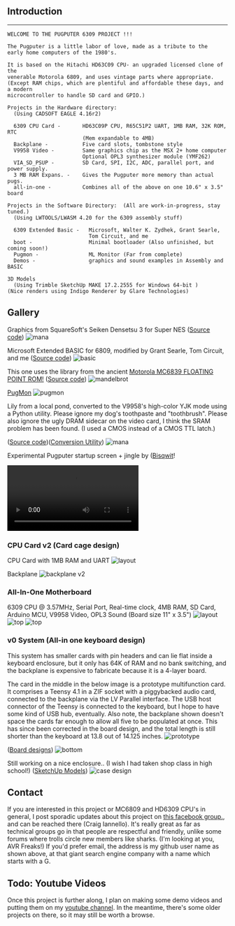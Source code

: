 ## Introduction
--------------------------------------------------------------------------------
```
WELCOME TO THE PUGPUTER 6309 PROJECT !!!

The Pugputer is a little labor of love, made as a tribute to the 
early home computers of the 1980's.  

It is based on the Hitachi HD63C09 CPU- an upgraded licensed clone of the
venerable Motorola 6809, and uses vintage parts where appropriate. 
(Except RAM chips, which are plentiful and affordable these days, and a modern 
microcontroller to handle SD card and GPIO.)

Projects in the Hardware directory: 
  (Using CADSOFT EAGLE 4.16r2)

  6309 CPU Card -       HD63C09P CPU, R65C51P2 UART, 1MB RAM, 32K ROM, RTC
                        (Mem expandable to 4MB) 
  Backplane -           Five card slots, tombstone style 
  V9958 Video -         Same graphics chip as the MSX 2+ home computer 
                        Optional OPL3 synthesizer module (YMF262)
  VIA_SD_PSUP -         SD Card, SPI, I2C, ADC, parallel port, and power supply.
  3 MB RAM Expans. -    Gives the Pugputer more memory than actual pugs. 
  all-in-one -          Combines all of the above on one 10.6" x 3.5" board

Projects in the Software Directory:  (All are work-in-progress, stay tuned.) 
  (Using LWTOOLS/LWASM 4.20 for the 6309 assembly stuff)

  6309 Extended Basic -   Microsoft, Walter K. Zydhek, Grant Searle,
                          Tom Circuit, and me
  boot -                  Minimal bootloader (Also unfinished, but coming soon!)
  Pugmon -                ML Monitor (Far from complete)
  Demos -                 graphics and sound examples in Assembly and BASIC

3D Models 
  (Using Trimble SketchUp MAKE 17.2.2555 for Windows 64-bit )
(Nice renders using Indigo Renderer by Glare Technologies)

```
## Gallery

Graphics from SquareSoft's Seiken Densetsu 3 for Super NES ([Source code](https://github.com/caiannello/Pugputer6309/blob/main/Software/6309/Demos/mana_tilemap.asm))
![mana](https://raw.githubusercontent.com/caiannello/Pugputer6309/main/Photos/Squaresoft%20Tilemap%20Seiken%20Densetsu%203.jpg)

Microsoft Extended BASIC for 6809, modified by Grant Searle, Tom Circuit, and me ([Source code](https://github.com/caiannello/Pugputer6309/tree/main/Software/6309/MS%20Extended%20BASIC))
![basic](https://raw.githubusercontent.com/caiannello/Pugputer6309/main/Photos/Extended%20BASIC%20on%20VDP.jpg)

This one uses the library from the ancient [Motorola MC6839 FLOATING POINT ROM!](http://jefftranter.blogspot.com/2019/04/a-6809-single-board-computer-mc6839.html) ([Source code](https://github.com/caiannello/Pugputer6309/blob/main/Software/6309/Demos/mandelbrot.asm))
![mandelbrot](https://raw.githubusercontent.com/caiannello/Pugputer6309/main/Photos/Mandelbrot%20Demo.jpg)

[PugMon](https://github.com/caiannello/Pugputer6309/tree/main/Software/6309/Pugmon)
![pugmon](https://raw.githubusercontent.com/caiannello/Pugputer6309/main/Photos/Pugmon%20on%20both%20VDP%20and%20UART.jpg)

Lily from a local pond, converted to the V9958's high-color YJK mode using a Python utility. Please ignore my dog's toothpaste and "toothbrush". Please also ignore the ugly DRAM sidecar on the video card, I think the SRAM problem has been found. (I used a CMOS instead of a CMOS TTL latch.)  

([Source code](https://github.com/caiannello/Pugputer6309/blob/main/Software/6309/Demos/lily_highcolor_yjk.asm))([Conversion Utility](https://github.com/caiannello/Pugputer6309/blob/main/Software/dev_utils/image_conversion/conv_yjk.py))
![mana](https://raw.githubusercontent.com/caiannello/Pugputer6309/main/Photos/lily_highcolor_yjk.jpg)

Experimental Pugputer startup screen + jingle by ([Bisqwit](https://https://bisqwit.iki.fi/)!

![Startup Sequence Video](https://github.com/caiannello/Pugputer6309/raw/refs/heads/main/Photos/pugputer_startup.mp4)

### CPU Card v2 (Card cage design)

CPU Card with 1MB RAM and UART
![layout](https://raw.githubusercontent.com/caiannello/Pugputer6309/main/Hardware/6309%20CPU%20Card/CPU%20Card%20v2%20Layout.png)

Backplane
![backplane v2](https://raw.githubusercontent.com/caiannello/Pugputer6309/main/Photos/backplane_v2.jpg)

### All-In-One Motherboard

6309 CPU @ 3.57MHz, Serial Port, Real-time clock, 4MB RAM, SD Card, Arduino MCU, V9958 Video, OPL3 Sound  (Board size 11" x 3.5")
![layout](https://raw.githubusercontent.com/caiannello/Pugputer6309/main/Hardware/all-in-one/layout.png)
![top](https://raw.githubusercontent.com/caiannello/Pugputer6309/main/Hardware/all-in-one/AIO_Top.jpg)
![top](https://raw.githubusercontent.com/caiannello/Pugputer6309/main/Hardware/all-in-one/AIO_Bottom.jpg)

### v0 System (All-in one keyboard design)

This system has smaller cards with pin headers and can lie flat inside a keyboard enclosure, but it only has 64K of RAM and no bank switching, and the backplane is expensive to fabricate because it is a 4-layer board.

The card in the middle in the below image is a prototype multifunction card. It comprises a Teensy 4.1 in a ZIF socket with a piggybacked audio card, connected to the backplane via the LV Parallel interface. The USB host connector of the Teensy is connected to the keyboard, but I hope to have some kind of USB hub, eventually. Also note, the backplane shown doesn't space the cards far enough to allow all five to be populated at once. This has since been corrected in the board design, and the total length is still shorter than the keyboard at 13.8 out of 14.125 inches.
![prototype](https://raw.githubusercontent.com/caiannello/Pugputer6309/main/Photos/Prototype_feb_2023.jpg)

([Board designs](https://github.com/caiannello/Pugputer6309/tree/main/Hardware))
![bottom](https://raw.githubusercontent.com/caiannello/Pugputer6309/main/Photos/wedge_kb_bot.png)

Still working on a nice enclosure.. (I wish I had taken shop class in high school!) ([SketchUp Models](https://github.com/caiannello/Pugputer6309/tree/main/3D_Models))
![case design](https://raw.githubusercontent.com/caiannello/Pugputer6309/main/Photos/wedge_kb_model.png)

## Contact

If you are interested in this project or MC6809 and HD6309 CPU's in general, I post sporadic updates about this project on [this facebook group.](https://www.facebook.com/groups/6809assembly), and can be reached there (Craig Iannello). It's really great as far as technical groups go in that people are respectful and friendly, unlike some forums where trolls circle new members like sharks. (I'm looking at you, AVR Freaks!) If you'd prefer email, the address is my github user name as shown above, at that giant search engine company with a name which starts with a G.

## Todo: Youtube Videos

Once this project is further along, I plan on making some demo videos and putting them on my [youtube channel](https://www.youtube.com/appliedcryogenics). In the meantime, there's some older projects on there, so it may still be worth a browse. 
